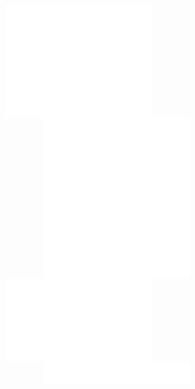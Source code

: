 <img width="400px" align="left" src="/github-metrics.svg">
<img align="right" width="400px" src="/metrics.plugin.achievements.compact.svg">
<img width="400px" align="right" src="/metrics.plugin.isocalendar.fullyear.svg">
<img align="left" width="400px" src="/metrics.plugin.languages.details.svg">
<img width="400px" align="left" src="/metrics.plugin.followup.user.svg">
<img width="400px" align="right" src="/metrics.plugin.topics.icons.svg">
